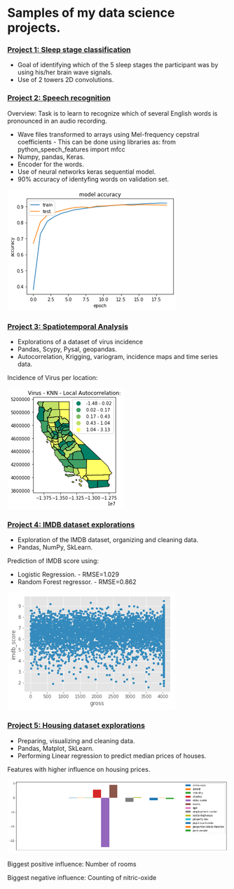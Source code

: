 # Samples of my data science projects.

### [Project 1: Sleep stage classification](https://github.com/AgnerPiton/Portfolio/blob/master/Sleep_Stage_Classification.py)

- Goal of identifying which of the 5 sleep stages the participant was by using his/her brain wave signals. 
- Use of 2 towers 2D convolutions.

### [Project 2: Speech recognition](https://github.com/AgnerPiton/Portfolio/blob/master/Speech_recognition.ipynb)

Overview: Task is to learn to recognize which of several English words is pronounced in an audio recording. 

- Wave files transformed to arrays using Mel-frequency cepstral coefficients - This can be done using libraries as: from python_speech_features import mfcc
- Numpy, pandas, Keras. 
- Encoder for the words.
- Use of neural networks keras sequential model. 
- 90% accuracy of identyfing words on validation set.

![](/images/Speech_rec_training.png)

### [Project 3: Spatiotemporal Analysis](https://github.com/AgnerPiton/Portfolio/blob/master/Spatiotemporal_analysis.ipynb)
- Explorations of a dataset of virus incidence
- Pandas, Scypy, Pysal, geopandas.
- Autocorrelation, Krigging, variogram, incidence maps and time series data.

Incidence of Virus per location:

![](/images/KNN-Autocorrelation.png)

### [Project 4: IMDB dataset explorations](https://github.com/AgnerPiton/Portfolio/blob/master/IMDB_explorations.ipynb)
- Exploration of the IMDB dataset, organizing and cleaning data.
- Pandas, NumPy, SkLearn.

Prediction of IMDB score using:
- Logistic Regression. - RMSE=1.029
- Random Forest regressor. - RMSE=0.862

![](/images/Gross.png)

### [Project 5: Housing dataset explorations](https://github.com/AgnerPiton/Portfolio/blob/master/Housing_explorations.ipynb)
- Preparing, visualizing and cleaning data.
- Pandas, Matplot, SkLearn.
- Performing Linear regression to predict median prices of houses.

Features with higher influence on housing prices. 

![](/images/Housing.png)

Biggest positive influence: Number of rooms 

Biggest negative influence: Counting of nitric-oxide 



